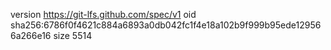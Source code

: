 version https://git-lfs.github.com/spec/v1
oid sha256:6786f0f4621c884a6893a0db042fc1f4e18a102b9f999b95ede129566a266e16
size 5514
